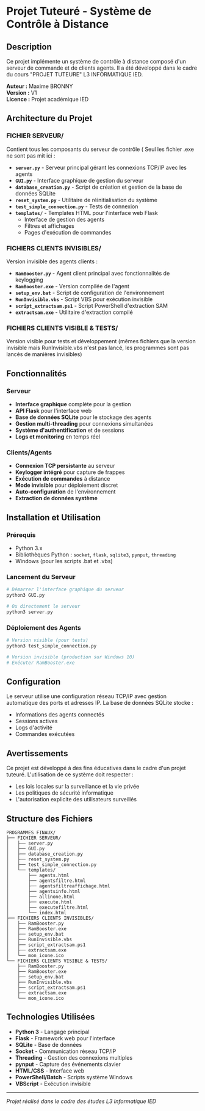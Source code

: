 # Projet Tuteuré - Système de Contrôle à Distance

## Description

Ce projet implémente un système de contrôle à distance composé d'un serveur de commande et de clients agents. Il a été développé dans le cadre du cours "PROJET TUTEURE" L3 INFORMATIQUE IED.

**Auteur :** Maxime BRONNY  
**Version :** V1  
**Licence :** Projet académique IED

## Architecture du Projet

### FICHIER SERVEUR/
Contient tous les composants du serveur de contrôle ( Seul les fichier .exe ne sont pas mit ici :

- **`server.py`** - Serveur principal gérant les connexions TCP/IP avec les agents
- **`GUI.py`** - Interface graphique de gestion du serveur
- **`database_creation.py`** - Script de création et gestion de la base de données SQLite
- **`reset_system.py`** - Utilitaire de réinitialisation du système
- **`test_simple_connection.py`** - Tests de connexion
- **`templates/`** - Templates HTML pour l'interface web Flask
  - Interface de gestion des agents
  - Filtres et affichages
  - Pages d'exécution de commandes

### FICHIERS CLIENTS INVISIBLES/
Version invisible des agents clients :

- **`RamBooster.py`** - Agent client principal avec fonctionnalités de keylogging
- **`RamBooster.exe`** - Version compilée de l'agent
- **`setup_env.bat`** - Script de configuration de l'environnement
- **`RunInvisible.vbs`** - Script VBS pour exécution invisible
- **`script_extractsam.ps1`** - Script PowerShell d'extraction SAM
- **`extractsam.exe`** - Utilitaire d'extraction compilé

### FICHIERS CLIENTS VISIBLE & TESTS/
Version visible pour tests et développement (mêmes fichiers que la version invisible mais RunInvisible.vbs n'est pas lancé, les programmes sont pas lancés de manières invisibles)

## Fonctionnalités

### Serveur
- **Interface graphique** complète pour la gestion
- **API Flask** pour l'interface web
- **Base de données SQLite** pour le stockage des agents
- **Gestion multi-threading** pour connexions simultanées
- **Système d'authentification** et de sessions
- **Logs et monitoring** en temps réel

### Clients/Agents
- **Connexion TCP persistante** au serveur
- **Keylogger intégré** pour capture de frappes
- **Exécution de commandes** à distance
- **Mode invisible** pour déploiement discret
- **Auto-configuration** de l'environnement
- **Extraction de données système**

## Installation et Utilisation

### Prérequis
- Python 3.x
- Bibliothèques Python : `socket`, `flask`, `sqlite3`, `pynput`, `threading`
- Windows (pour les scripts .bat et .vbs)

### Lancement du Serveur
```bash
# Démarrer l'interface graphique du serveur
python3 GUI.py

# Ou directement le serveur
python3 server.py
```

### Déploiement des Agents
```bash
# Version visible (pour tests)
python3 test_simple_connection.py

# Version invisible (production sur Windows 10)
# Exécuter RamBooster.exe
```

## Configuration

Le serveur utilise une configuration réseau TCP/IP avec gestion automatique des ports et adresses IP. La base de données SQLite stocke :
- Informations des agents connectés
- Sessions actives
- Logs d'activité
- Commandes exécutées

## Avertissements

Ce projet est développé à des fins éducatives dans le cadre d'un projet tuteuré. L'utilisation de ce système doit respecter :
- Les lois locales sur la surveillance et la vie privée
- Les politiques de sécurité informatique
- L'autorisation explicite des utilisateurs surveillés

## Structure des Fichiers

```
PROGRAMMES FINAUX/
├── FICHIER SERVEUR/
│   ├── server.py
│   ├── GUI.py
│   ├── database_creation.py
│   ├── reset_system.py
│   ├── test_simple_connection.py
│   └── templates/
│       ├── agents.html
│       ├── agentsfiltre.html
│       ├── agentsfiltreaffichage.html
│       ├── agentsinfo.html
│       ├── allinone.html
│       ├── execute.html
│       ├── executefiltre.html
│       └── index.html
├── FICHIERS CLIENTS INVISIBLES/
│   ├── RamBooster.py
│   ├── RamBooster.exe
│   ├── setup_env.bat
│   ├── RunInvisible.vbs
│   ├── script_extractsam.ps1
│   ├── extractsam.exe
│   └── mon_icone.ico
└── FICHIERS CLIENTS VISIBLE & TESTS/
    ├── RamBooster.py
    ├── RamBooster.exe
    ├── setup_env.bat
    ├── RunInvisible.vbs
    ├── script_extractsam.ps1
    ├── extractsam.exe
    └── mon_icone.ico
```

## Technologies Utilisées

- **Python 3** - Langage principal
- **Flask** - Framework web pour l'interface
- **SQLite** - Base de données
- **Socket** - Communication réseau TCP/IP
- **Threading** - Gestion des connexions multiples
- **pynput** - Capture des événements clavier
- **HTML/CSS** - Interface web
- **PowerShell/Batch** - Scripts système Windows
- **VBScript** - Exécution invisible

---

*Projet réalisé dans le cadre des études L3 Informatique IED* 
